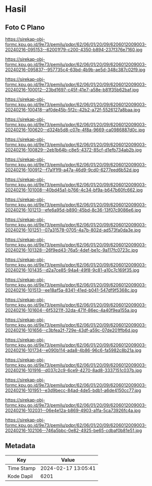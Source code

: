 # Hasil

## Foto C Plano

https://sirekap-obj-formc.kpu.go.id/9e73/pemilu/pdpr/62/06/01/20/09/6206012009003-20240216-095153--62001f79-c200-4350-b894-237f376e7160.jpg

https://sirekap-obj-formc.kpu.go.id/9e73/pemilu/pdpr/62/06/01/20/09/6206012009003-20240216-095837--957735c4-63bd-4b9b-ae5d-348c387c02f9.jpg

https://sirekap-obj-formc.kpu.go.id/9e73/pemilu/pdpr/62/06/01/20/09/6206012009003-20240216-100012--23bd1697-c45f-41e7-a58e-b81f35b62baf.jpg

https://sirekap-obj-formc.kpu.go.id/9e73/pemilu/pdpr/62/06/01/20/09/6206012009003-20240216-100418--af0de45b-5f2c-42b2-a72f-5526127a8baa.jpg

https://sirekap-obj-formc.kpu.go.id/9e73/pemilu/pdpr/62/06/01/20/09/6206012009003-20240216-100620--d324b5d8-c07e-4f8a-9669-ca0986887d0c.jpg

https://sirekap-obj-formc.kpu.go.id/9e73/pemilu/pdpr/62/06/01/20/09/6206012009003-20240216-100829--2eb1b64b-c8e5-4372-85cf-d1efb734ab2b.jpg

https://sirekap-obj-formc.kpu.go.id/9e73/pemilu/pdpr/62/06/01/20/09/6206012009003-20240216-100912--f7a1f1f9-a47a-46d9-9cd0-6277eed6b52d.jpg

https://sirekap-obj-formc.kpu.go.id/9e73/pemilu/pdpr/62/06/01/20/09/6206012009003-20240216-101008--40bd45a1-b766-4c34-bf9a-b647b60fc662.jpg

https://sirekap-obj-formc.kpu.go.id/9e73/pemilu/pdpr/62/06/01/20/09/6206012009003-20240216-101213--efe6a95d-b890-45bd-8c36-13f07c9086e6.jpg

https://sirekap-obj-formc.kpu.go.id/9e73/pemilu/pdpr/62/06/01/20/09/6206012009003-20240216-101251--07a31578-0705-4a7b-802d-ad573fa0da3e.jpg

https://sirekap-obj-formc.kpu.go.id/9e73/pemilu/pdpr/62/06/01/20/09/6206012009003-20240216-101328--26f9ed43-76a5-4def-be1c-9a117fc0723c.jpg

https://sirekap-obj-formc.kpu.go.id/9e73/pemilu/pdpr/62/06/01/20/09/6206012009003-20240216-101435--d2a7ce85-94a4-49f8-9c81-a10c7c169f35.jpg

https://sirekap-obj-formc.kpu.go.id/9e73/pemilu/pdpr/62/06/01/20/09/6206012009003-20240216-101513--ee18af5a-8341-41ed-b041-547df9f5368c.jpg

https://sirekap-obj-formc.kpu.go.id/9e73/pemilu/pdpr/62/06/01/20/09/6206012009003-20240216-101604--6f53211f-32da-471f-86ec-4a40f9ea155a.jpg

https://sirekap-obj-formc.kpu.go.id/9e73/pemilu/pdpr/62/06/01/20/09/6206012009003-20240216-101656--c3bfea2f-729e-43df-a59c-07de201ffb6d.jpg

https://sirekap-obj-formc.kpu.go.id/9e73/pemilu/pdpr/62/06/01/20/09/6206012009003-20240216-101734--e090b114-ada8-4b86-96c6-fa5982c8b21a.jpg

https://sirekap-obj-formc.kpu.go.id/9e73/pemilu/pdpr/62/06/01/20/09/6206012009003-20240216-101916--d037c2c9-6ce9-4270-8ad8-3337151c037b.jpg

https://sirekap-obj-formc.kpu.go.id/9e73/pemilu/pdpr/62/06/01/20/09/6206012009003-20240216-101951--e3d9becc-84ad-4de5-bdb1-a6de4150cc77.jpg

https://sirekap-obj-formc.kpu.go.id/9e73/pemilu/pdpr/62/06/01/20/09/6206012009003-20240216-102031--06e4e12a-b869-4903-a1fa-5ca73926fc4a.jpg

https://sirekap-obj-formc.kpu.go.id/9e73/pemilu/pdpr/62/06/01/20/09/6206012009003-20240216-102106--746a5bbc-0e82-4925-be65-cdbaf0b81e51.jpg


## Metadata

| Key        | Value               |
| ---------- | ------------------- |
| Time Stamp | 2024-02-17 13:05:41 |
| Kode Dapil | 6201                |



